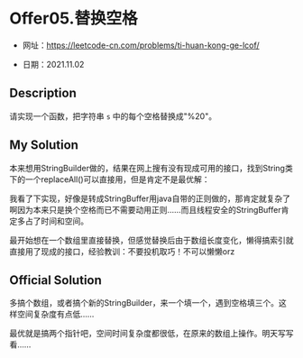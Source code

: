 # Offer05.替换空格
- 网址：https://leetcode-cn.com/problems/ti-huan-kong-ge-lcof/

- 日期：2021.11.02

  

## Description

请实现一个函数，把字符串 `s` 中的每个空格替换成"%20"。



## My Solution

本来想用StringBuilder做的，结果在网上搜有没有现成可用的接口，找到String类下的一个replaceAll()可以直接用，但是肯定不是最优解：

我看了下实现，好像是转成StringBuffer用java自带的正则做的，那肯定就复杂了啊因为本来只是换个空格而已不需要动用正则……而且线程安全的StringBuffer肯定多占了时间和空间。

最开始想在一个数组里直接替换，但感觉替换后由于数组长度变化，懒得搞索引就直接用了现成的接口，经验教训：不要投机取巧！不可以懒懒orz



## Official Solution

多搞个数组，或者搞个新的StringBuilder，来一个填一个，遇到空格填三个。这样空间复杂度有点低……

最优就是搞两个指针吧，空间时间复杂度都很低，在原来的数组上操作。明天写写看……

